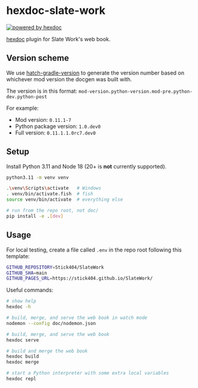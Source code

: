 # hexdoc-slate-work

<a href="https://github.com/hexdoc-dev/hexdoc"><img src="https://img.shields.io/endpoint?url=https://hexxy.media/api/v0/badge/hexdoc?label=1" alt="powered by hexdoc" style="max-width:100%;"></a>

[hexdoc](https://pypi.org/project/hexdoc) plugin for Slate Work's web book.

## Version scheme

We use [hatch-gradle-version](https://pypi.org/project/hatch-gradle-version) to generate the version number based on whichever mod version the docgen was built with.

The version is in this format: `mod-version.python-version.mod-pre.python-dev.python-post`

For example:
* Mod version: `0.11.1-7`
* Python package version: `1.0.dev0`
* Full version: `0.11.1.1.0rc7.dev0`

## Setup

Install Python 3.11 and Node 18 (20+ is **not** currently supported).

```sh
python3.11 -m venv venv

.\venv\Scripts\activate   # Windows
. venv/bin/activate.fish  # fish
source venv/bin/activate  # everything else

# run from the repo root, not doc/
pip install -e .[dev]
```

## Usage

For local testing, create a file called `.env` in the repo root following this template:
```sh
GITHUB_REPOSITORY=Stick404/SlateWork
GITHUB_SHA=main
GITHUB_PAGES_URL=https://stick404.github.io/SlateWork/
```

Useful commands:
```sh
# show help
hexdoc -h

# build, merge, and serve the web book in watch mode
nodemon --config doc/nodemon.json

# build, merge, and serve the web book
hexdoc serve

# build and merge the web book
hexdoc build
hexdoc merge

# start a Python interpreter with some extra local variables
hexdoc repl
```
